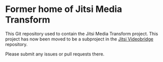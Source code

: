 # Former home of Jitsi Media Transform

This Git repository used to contain the Jitsi Media Transform project.  This project has now been moved to be a
subproject in the [Jitsi Videobridge](https://github.com/jitsi/jitsi-videobridge) repository.

Please submit any issues or pull requests there.

